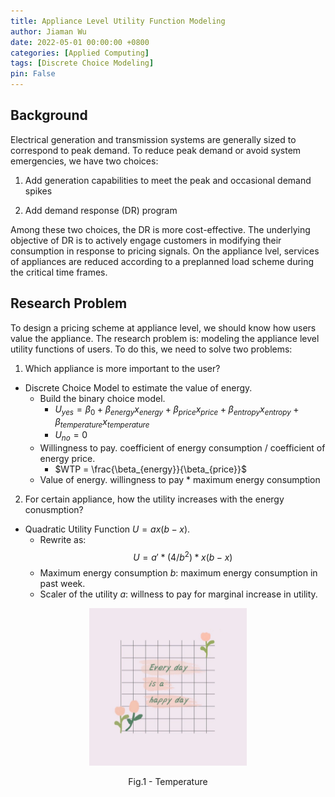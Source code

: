 ```yaml
---
title: Appliance Level Utility Function Modeling
author: Jiaman Wu
date: 2022-05-01 00:00:00 +0800
categories: [Applied Computing]
tags: [Discrete Choice Modeling]
pin: False
---
```

<script type="text/x-mathjax-config">
    MathJax.Hub.Config({
      tex2jax: {
        skipTags: ['script', 'noscript', 'style', 'textarea', 'pre'],
        inlineMath: [['$','$']]
      }
    });
  </script>
<script src="https://cdn.mathjax.org/mathjax/latest/MathJax.js?config=TeX-AMS-MML_HTMLorMML" type="text/javascript"></script>

## Background

Electrical generation and transmission systems are generally sized to correspond to peak demand. To reduce peak demand or avoid system emergencies, we have two choices:

1. Add generation capabilities to meet the peak and occasional demand spikes

3. Add demand response (DR) program 

Among these two choices, the DR is more cost-effective. The underlying objective of DR is to actively engage customers in modifying their consumption in response to pricing signals. On the appliance lvel, services of appliances are reduced according to a preplanned load scheme during the critical time frames.  

## Research Problem
To design a pricing scheme at appliance level, we should know how users value the appliance. The research problem is: modeling the appliance level utility functions of users. To do this, we need to solve two problems:

1. Which appliance is more important to the user?

- Discrete Choice Model to estimate the value of energy.
    * Build the binary choice model. 
        - $U_{yes} = \beta_{0}+\beta_{energy} x_{energy} + \beta_{price} x_{price} + \beta_{entropy} x_{entropy} + \beta_{temperature} x_{temperature}$
        - $U_{no} = 0$
    * Willingness to pay. coefficient of energy consumption / coefficient of energy price.
        - $WTP = \frac{\beta_{energy}}{\beta_{price}}$
    * Value of energy. willingness to pay * maximum energy consumption  

2. For certain appliance, how the utility increases with the energy conusmption?

- Quadratic Utility Function $U = ax(b-x)$.
    * Rewrite as: $$U = a'* (4/b^{2}) * x(b-x)$$
    * Maximum energy consumption $b$: maximum energy consumption in past week.  
    * Scaler of the utility $a$: willness to pay for marginal increase in utility.




<p align = "center">
<img src = "../assets/fig/1.jpg" alt="Trulli" style="width:50%">
</p>
<p align = "center">
Fig.1 - Temperature
</p>
